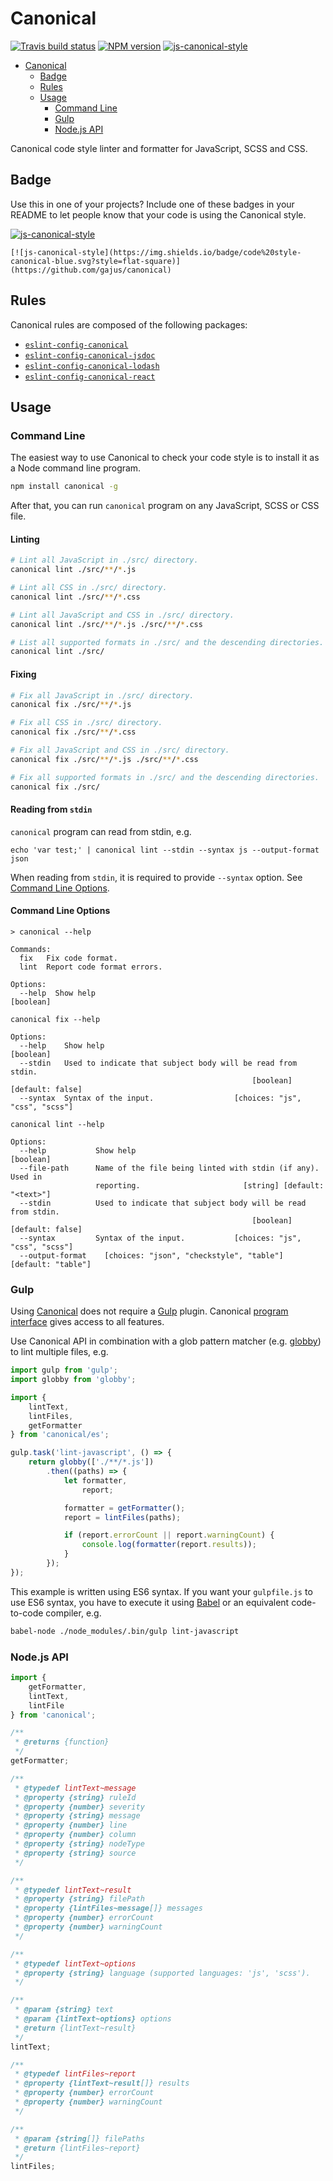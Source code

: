 <h1 id="canonical">Canonical</h1>

[![Travis build status](http://img.shields.io/travis/gajus/canonical/master.svg?style=flat-square)](https://travis-ci.org/gajus/canonical)
[![NPM version](http://img.shields.io/npm/v/canonical.svg?style=flat-square)](https://www.npmjs.com/package/canonical)
[![js-canonical-style](https://img.shields.io/badge/code%20style-canonical-blue.svg?style=flat-square)](https://github.com/gajus/canonical)

* [Canonical](#canonical)
    * [Badge](#canonical-badge)
    * [Rules](#canonical-rules)
    * [Usage](#canonical-usage)
        * [Command Line](#canonical-usage-command-line)
        * [Gulp](#canonical-usage-gulp)
        * [Node.js API](#canonical-usage-node-js-api)


Canonical code style linter and formatter for JavaScript, SCSS and CSS.

<h2 id="canonical-badge">Badge</h2>

Use this in one of your projects? Include one of these badges in your README to let people know that your code is using the Canonical style.

[![js-canonical-style](https://img.shields.io/badge/code%20style-canonical-blue.svg?style=flat-square)](https://github.com/gajus/canonical)

```
[![js-canonical-style](https://img.shields.io/badge/code%20style-canonical-blue.svg?style=flat-square)](https://github.com/gajus/canonical)
```

<h2 id="canonical-rules">Rules</h2>

Canonical rules are composed of the following packages:

* [`eslint-config-canonical`](https://github.com/gajus/eslint-config-canonical)
* [`eslint-config-canonical-jsdoc`](https://github.com/gajus/eslint-config-canonical-jsdoc)
* [`eslint-config-canonical-lodash`](https://github.com/gajus/eslint-config-canonical-lodash)
* [`eslint-config-canonical-react`](https://github.com/gajus/eslint-config-canonical-react)


<h2 id="canonical-usage">Usage</h2>

<h3 id="canonical-usage-command-line">Command Line</h3>

The easiest way to use Canonical to check your code style is to install it as a Node command line program.

```sh
npm install canonical -g
```

After that, you can run `canonical` program on any JavaScript, SCSS or CSS file.

<h4 id="canonical-usage-command-line-linting">Linting</h4>

```sh
# Lint all JavaScript in ./src/ directory.
canonical lint ./src/**/*.js

# Lint all CSS in ./src/ directory.
canonical lint ./src/**/*.css

# Lint all JavaScript and CSS in ./src/ directory.
canonical lint ./src/**/*.js ./src/**/*.css

# List all supported formats in ./src/ and the descending directories.
canonical lint ./src/
```

<h4 id="canonical-usage-command-line-fixing">Fixing</h4>

```sh
# Fix all JavaScript in ./src/ directory.
canonical fix ./src/**/*.js

# Fix all CSS in ./src/ directory.
canonical fix ./src/**/*.css

# Fix all JavaScript and CSS in ./src/ directory.
canonical fix ./src/**/*.js ./src/**/*.css

# Fix all supported formats in ./src/ and the descending directories.
canonical fix ./src/
```

<h4 id="canonical-usage-command-line-reading-from-stdin">Reading from <code>stdin</code></h4>

`canonical` program can read from stdin, e.g.

```
echo 'var test;' | canonical lint --stdin --syntax js --output-format json
```

When reading from `stdin`, it is required to provide `--syntax` option. See [Command Line Options](#command-line-options).

<h4 id="canonical-usage-command-line-command-line-options">Command Line Options</h4>

```
> canonical --help

Commands:
  fix   Fix code format.
  lint  Report code format errors.

Options:
  --help  Show help                                                    [boolean]
```

```
canonical fix --help

Options:
  --help    Show help                                                  [boolean]
  --stdin   Used to indicate that subject body will be read from stdin.
                                                      [boolean] [default: false]
  --syntax  Syntax of the input.                  [choices: "js", "css", "scss"]
```

```
canonical lint --help

Options:
  --help           Show help                                           [boolean]
  --file-path      Name of the file being linted with stdin (if any). Used in
                   reporting.                       [string] [default: "<text>"]
  --stdin          Used to indicate that subject body will be read from stdin.
                                                      [boolean] [default: false]
  --syntax         Syntax of the input.           [choices: "js", "css", "scss"]
  --output-format    [choices: "json", "checkstyle", "table"] [default: "table"]
```

<h3 id="canonical-usage-gulp">Gulp</h3>

Using [Canonical](https://github.com/gajus/canonical) does not require a [Gulp](http://gulpjs.com/) plugin. Canonical [program interface](https://github.com/gajus/canonical#program-interface) gives access to all features.

Use Canonical API in combination with a glob pattern matcher (e.g. [globby](https://www.npmjs.com/package/globby)) to lint multiple files, e.g.

```js
import gulp from 'gulp';
import globby from 'globby';

import {
    lintText,
    lintFiles,
    getFormatter
} from 'canonical/es';

gulp.task('lint-javascript', () => {
    return globby(['./**/*.js'])
        .then((paths) => {
            let formatter,
                report;

            formatter = getFormatter();
            report = lintFiles(paths);

            if (report.errorCount || report.warningCount) {
                console.log(formatter(report.results));
            }
        });
});
```

This example is written using ES6 syntax. If you want your `gulpfile.js` to use ES6 syntax, you have to execute it using [Babel](babeljs.io) or an equivalent code-to-code compiler, e.g.

```sh
babel-node ./node_modules/.bin/gulp lint-javascript
```

<h3 id="canonical-usage-node-js-api">Node.js API</h3>

```js
import {
    getFormatter,
    lintText,
    lintFile
} from 'canonical';

/**
 * @returns {function}
 */
getFormatter;

/**
 * @typedef lintText~message
 * @property {string} ruleId
 * @property {number} severity
 * @property {string} message
 * @property {number} line
 * @property {number} column
 * @property {string} nodeType
 * @property {string} source
 */

/**
 * @typedef lintText~result
 * @property {string} filePath
 * @property {lintFiles~message[]} messages
 * @property {number} errorCount
 * @property {number} warningCount
 */

/**
 * @typedef lintText~options
 * @property {string} language (supported languages: 'js', 'scss').
 */

/**
 * @param {string} text
 * @param {lintText~options} options
 * @return {lintText~result}
 */
lintText;

/**
 * @typedef lintFiles~report
 * @property {lintText~result[]} results
 * @property {number} errorCount
 * @property {number} warningCount
 */

/**
 * @param {string[]} filePaths
 * @return {lintFiles~report}
 */
lintFiles;
```

